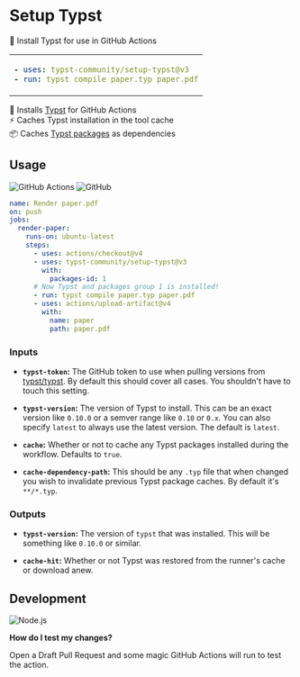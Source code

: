 # Setup Typst

📑 Install Typst for use in GitHub Actions

<table align=center><td>

```yml
- uses: typst-community/setup-typst@v3
- run: typst compile paper.typ paper.pdf
```

</table>

📝 Installs [Typst] for GitHub Actions \
⚡ Caches Typst installation in the tool cache \
📦 Caches [Typst packages](https://github.com/typst/packages) as dependencies

## Usage

![GitHub Actions](https://img.shields.io/static/v1?style=for-the-badge&message=GitHub+Actions&color=2088FF&logo=GitHub+Actions&logoColor=FFFFFF&label=)
![GitHub](https://img.shields.io/static/v1?style=for-the-badge&message=GitHub&color=181717&logo=GitHub&logoColor=FFFFFF&label=)

```yml
name: Render paper.pdf
on: push
jobs:
  render-paper:
    runs-on: ubuntu-latest
    steps:
      - uses: actions/checkout@v4
      - uses: typst-community/setup-typst@v3
        with:
          packages-id: 1
      # Now Typst and packages group 1 is installed!
      - run: typst compile paper.typ paper.pdf
      - uses: actions/upload-artifact@v4
        with:
          name: paper
          path: paper.pdf
```

### Inputs

- **`typst-token`:** The GitHub token to use when pulling
  versions from [typst/typst]. By default this should cover all
  cases. You shouldn't have to touch this setting.

- **`typst-version`:** The version of Typst to install. This can
  be an exact version like `0.10.0` or a semver range like
  `0.10` or `0.x`. You can also specify `latest` to always use
  the latest version. The default is `latest`.

- **`cache`:** Whether or not to cache any Typst packages installed during the workflow. Defaults to `true`.

- **`cache-dependency-path`:** This should be any `.typ` file that when changed you wish to invalidate previous Typst package caches. By default it's `**/*.typ`.

### Outputs

- **`typst-version`:** The version of `typst` that was
  installed. This will be something like `0.10.0` or similar.

- **`cache-hit`:** Whether or not Typst was restored from the
  runner's cache or download anew.

## Development

![Node.js](https://img.shields.io/static/v1?style=for-the-badge&message=Node.js&color=339933&logo=Node.js&logoColor=FFFFFF&label=)

**How do I test my changes?**

Open a Draft Pull Request and some magic GitHub Actions will run
to test the action.

[typst]: https://typst.app/
[typst/typst]: https://github.com/typst/typst
